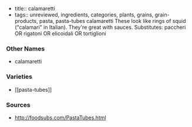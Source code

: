 - title:: calamaretti
- tags:: unreviewed, ingredients, categories, plants, grains, grain-products, pasta, pasta-tubes
calamaretti These look like rings of squid ("calamari" in Italian). They're great with sauces. Substitutes: paccheri OR rigatoni OR elicoidali OR tortiglioni

### Other Names

* calamaretti

### Varieties

* [[pasta-tubes]]

### Sources
* http://foodsubs.com/PastaTubes.html
